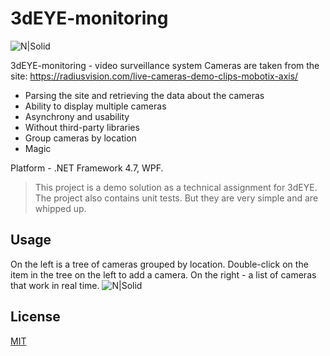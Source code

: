 # 3dEYE-monitoring

![N|Solid](https://pp.userapi.com/c824601/v824601886/12052c/ggEI1sBmGc8.jpg)

3dEYE-monitoring - video surveillance system
Cameras are taken from the site: https://radiusvision.com/live-cameras-demo-clips-mobotix-axis/

  - Parsing the site and retrieving the data about the cameras
  - Ability to display multiple cameras
  - Asynchrony and usability
  - Without third-party libraries
  - Group cameras by location
  - Magic

Platform - .NET Framework 4.7, WPF.

> This project is a demo solution as a technical assignment for 3dEYE.
> The project also contains unit tests. But they are very simple and are whipped up.

## Usage

On the left is a tree of cameras grouped by location. Double-click on the item in the tree on the left to add a camera. On the right - a list of cameras that work in real time. 
![N|Solid](https://pp.userapi.com/c824601/v824601886/120546/DgDJmOUKNHw.jpg)

## License

[MIT](https://github.com/Winster332/3dEYE-monitoring/blob/master/LICENSE)

